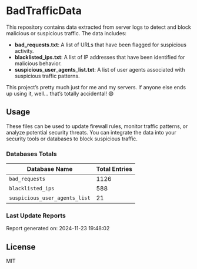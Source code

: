# BadTrafficData

This repository contains data extracted from server logs to detect and block malicious or suspicious traffic. The data includes:

- **bad_requests.txt**: A list of URLs that have been flagged for suspicious activity.
- **blacklisted_ips.txt**: A list of IP addresses that have been identified for malicious behavior.
- **suspicious_user_agents_list.txt**: A list of user agents associated with suspicious traffic patterns.


This project’s pretty much just for me and my servers. If anyone else ends up using it, well… that’s totally accidental! 😄

## Usage

These files can be used to update firewall rules, monitor traffic patterns, or analyze potential security threats. You can integrate the data into your security tools or databases to block suspicious traffic.

### Databases Totals
| Database Name       | Total Entries |
|---------------------|---------------|
| `bad_requests`      | 1126         |
| `blacklisted_ips`      | 588         |
| `suspicious_user_agents_list`      | 21         |

### Last Update Reports
Report generated on: 2024-11-23 19:48:02

## License
MIT
